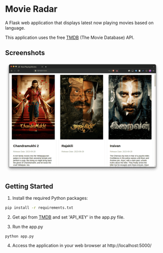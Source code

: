 # Movie Radar
A Flask web application that displays latest now playing movies based on language. 

This application uses the free [TMDB](https://www.themoviedb.org) (The Movie Database) API.

## Screenshots

![](./img/screenshot-1.png)

## Getting Started

1. Install the required Python packages:

```bash
pip install -r requirements.txt
```
2. Get api from [TMDB](https://www.themoviedb.org) and set 'API_KEY' in the app.py file.

3. Run the app.py

```
python app.py
```

4. Access the application in your web browser at http://localhost:5000/
